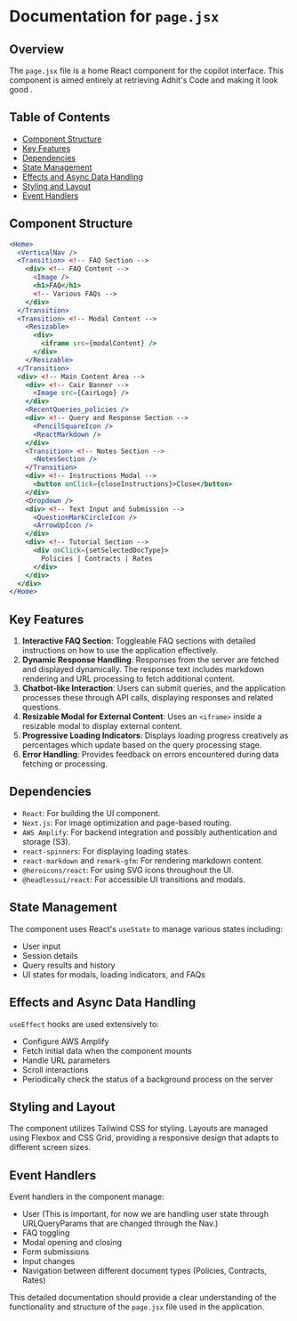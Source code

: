 # Documentation for `page.jsx`

## Overview

The `page.jsx` file is a home React component for the copilot interface. This component is aimed entirely at retrieving Adhit's Code and making it look good .

## Table of Contents

- [Component Structure](#component-structure)
- [Key Features](#key-features)
- [Dependencies](#dependencies)
- [State Management](#state-management)
- [Effects and Async Data Handling](#effects-and-async-data-handling)
- [Styling and Layout](#styling-and-layout)
- [Event Handlers](#event-handlers)

## Component Structure

```jsx
<Home>
  <VerticalNav />
  <Transition> <!-- FAQ Section -->
    <div> <!-- FAQ Content -->
      <Image />
      <h1>FAQ</h1>
      <!-- Various FAQs -->
    </div>
  </Transition>
  <Transition> <!-- Modal Content -->
    <Resizable>
      <div>
        <iframe src={modalContent} />
      </div>
    </Resizable>
  </Transition>
  <div> <!-- Main Content Area -->
    <div> <!-- Cair Banner -->
      <Image src={CairLogo} />
    </div>
    <RecentQueries_policies />
    <div> <!-- Query and Response Section -->
      <PencilSquareIcon />
      <ReactMarkdown />
    </div>
    <Transition> <!-- Notes Section -->
      <NotesSection />
    </Transition>
    <div> <!-- Instructions Modal -->
      <button onClick={closeInstructions}>Close</button>
    </div>
    <Dropdown />
    <div> <!-- Text Input and Submission -->
      <QuestionMarkCircleIcon />
      <ArrowUpIcon />
    </div>
    <div> <!-- Tutorial Section -->
      <div onClick={setSelectedDocType}>
        Policies | Contracts | Rates
      </div>
    </div>
  </div>
</Home>
```

## Key Features

1. **Interactive FAQ Section**: Toggleable FAQ sections with detailed instructions on how to use the application effectively.
2. **Dynamic Response Handling**: Responses from the server are fetched and displayed dynamically. The response text includes markdown rendering and URL processing to fetch additional content.
3. **Chatbot-like Interaction**: Users can submit queries, and the application processes these through API calls, displaying responses and related questions.
4. **Resizable Modal for External Content**: Uses an `<iframe>` inside a resizable modal to display external content.
5. **Progressive Loading Indicators**: Displays loading progress creatively as percentages which update based on the query processing stage.
6. **Error Handling**: Provides feedback on errors encountered during data fetching or processing.

## Dependencies

- `React`: For building the UI component.
- `Next.js`: For image optimization and page-based routing.
- `AWS Amplify`: For backend integration and possibly authentication and storage (S3).
- `react-spinners`: For displaying loading states.
- `react-markdown` and `remark-gfm`: For rendering markdown content.
- `@heroicons/react`: For using SVG icons throughout the UI.
- `@headlessui/react`: For accessible UI transitions and modals.

## State Management

The component uses React's `useState` to manage various states including:
- User input
- Session details
- Query results and history
- UI states for modals, loading indicators, and FAQs

## Effects and Async Data Handling

`useEffect` hooks are used extensively to:
- Configure AWS Amplify
- Fetch initial data when the component mounts
- Handle URL parameters
- Scroll interactions
- Periodically check the status of a background process on the server

## Styling and Layout

The component utilizes Tailwind CSS for styling. Layouts are managed using Flexbox and CSS Grid, providing a responsive design that adapts to different screen sizes.

## Event Handlers

Event handlers in the component manage:
- User (This is important, for now we are handling user state through URLQueryParams that are changed through the Nav.)
- FAQ toggling
- Modal opening and closing
- Form submissions
- Input changes
- Navigation between different document types (Policies, Contracts, Rates)

This detailed documentation should provide a clear understanding of the functionality and structure of the `page.jsx` file used in the application.